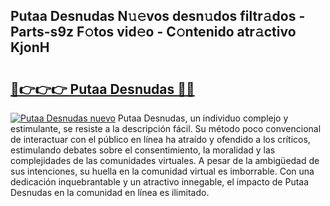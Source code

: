 ## Putaa Desnudas N𝚞𝚎vos desn𝚞dos filtr𝚊dos - Parts-s9z F𝚘tos vid𝚎o - C𝚘ntenido atr𝚊ctivo KjonH

# <h2><a href="http://mbbtsn.tromn.icu/?c=Putaa+Desnudas">🔗👉👉👉 Putaa Desnudas 🔗🔗</a></h2>

[![Putaa Desnudas nuevo](https://i.imgur.com/pEAQMta.gif)](http://mbbtsn.tromn.icu/?c=Putaa+Desnudas)
Putaa Desnudas, un individuo complejo y estimulante, se resiste a la descripción fácil. Su método poco convencional de interactuar con el público en línea ha atraído y ofendido a los críticos, estimulando debates sobre el consentimiento, la moralidad y las complejidades de las comunidades virtuales. A pesar de la ambigüedad de sus intenciones, su huella en la comunidad virtual es imborrable. Con una dedicación inquebrantable y un atractivo innegable, el impacto de Putaa Desnudas en la comunidad en línea es ilimitado.
